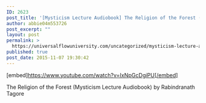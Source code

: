 ```yaml
---
ID: 2623
post_title: '[Mysticism Lecture Audiobook] The Religion of the Forest (by Rabindranath Tagore)'
author: abbie04m553726
post_excerpt: ""
layout: post
permalink: >
  https://universalflowuniversity.com/uncategorized/mysticism-lecture-audiobook-the-religion-of-the-forest-by-rabindranath-tagore/
published: true
post_date: 2015-11-07 19:30:42
---
```

[embed]https://www.youtube.com/watch?v=IxNpGcDgiPU[/embed]<br>
<p>The Religion of the Forest (Mysticism Lecture Audiobook) by Rabindranath Tagore</p>